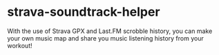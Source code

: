 # strava-soundtrack-helper
With the use of Strava GPX and Last.FM scrobble history, you can make your own music map and share you music listening history from your workout!
